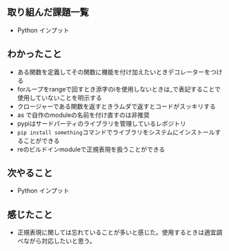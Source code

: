 ## 取り組んだ課題一覧 
- Python インプット
## わかったこと
- ある関数を定義してその関数に機能を付け加えたいときデコレーターをつける
- forループをrangeで回すとき添字のiを使用しないときは_で表記することで使用していないことを明示する
- クロージャーである関数を返すときラムダで返すとコードがスッキリする
- as で自作のmoduleの名前を付け直すのは非推奨
- pypiはサードパーティのライブラリを管理しているレポジトリ
- `pip install something`コマンドでライブラリをシステムにインストールすることができる
- reのビルドインmoduleで正規表現を扱うことができる
## 次やること  
- Python インプット
## 感じたこと 
- 正規表現に関しては忘れていることが多いと感じた。使用するときは適宜調べながら対応したいと思う。